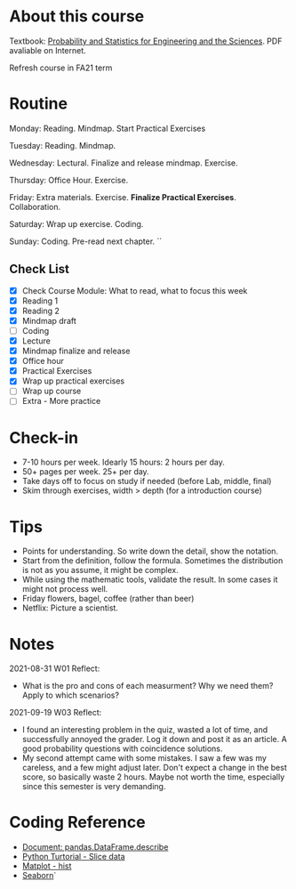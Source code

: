 # About this course

Textbook: [Probability and Statistics for Engineering and the Sciences](https://www.amazon.com/Probability-Statistics-Engineering-Sciences-Devore/dp/0538733527/ref=sr_1_5?dchild=1&keywords=probability+and+statistics+for+engineering+and+the+sciences&qid=1629678575&sr=8-5). PDF avaliable on Internet. 

Refresh course in FA21 term

# Routine

Monday: Reading. Mindmap. Start Practical Exercises

Tuesday: Reading. Mindmap. 

Wednesday: Lectural. Finalize and release mindmap. Exercise. 

Thursday: Office Hour. Exercise. 

Friday: Extra materials. Exercise. **Finalize Practical Exercises**. Collaboration. 

Saturday: Wrap up exercise.  Coding. 

Sunday: Coding. Pre-read next chapter. ``

## Check List

- [x] Check Course Module: What to read, what to focus this week
- [x] Reading 1
- [x] Reading 2
- [x] Mindmap draft
- [ ] Coding
- [x] Lecture
- [x] Mindmap finalize and release
- [x] Office hour
- [x] Practical Exercises
- [x] Wrap up practical exercises
- [ ] Wrap up course
- [ ] Extra - More practice

# Check-in

- 7-10 hours per week. Idearly 15 hours: 2 hours per day. 
- 50+ pages per week. 25+ per day. 
- Take days off to focus on study if needed (before Lab, middle, final)
- Skim through exercises, width > depth (for a introduction course)

# Tips

- Points for understanding. So write down the detail, show the notation. 
- Start from the definition, follow the formula. Sometimes the distribution is not as you assume, it might be complex. 
- While using the mathematic tools, validate the result. In some cases it might not process well. 
- Friday flowers, bagel, coffee (rather than beer)
- Netflix: Picture a scientist.

# Notes

2021-08-31 W01 Reflect:

- What is the pro and cons of each measurment? Why we need them? Apply to which scenarios? 

2021-09-19 W03 Reflect:

- I found an interesting problem in the quiz, wasted a lot of time, and successfully annoyed the grader. Log it down and post it as an article. A good probability questions with coincidence solutions. 
- My second attempt came with some mistakes. I saw a few was my careless, and a few might adjust later. Don't expect a change in the best score, so basically waste 2 hours. Maybe not worth the time, especially since this semester is very demanding. 

# Coding Reference

- [Document: pandas.DataFrame.describe](https://pandas.pydata.org/docs/reference/api/pandas.DataFrame.describe.html)
- [Python Turtorial - Slice data](https://www.liaoxuefeng.com/wiki/1016959663602400/1017269965565856) 
- [Matplot - hist](https://matplotlib.org/stable/api/_as_gen/matplotlib.pyplot.hist.html)
- [Seaborn](https://seaborn.pydata.org)`
